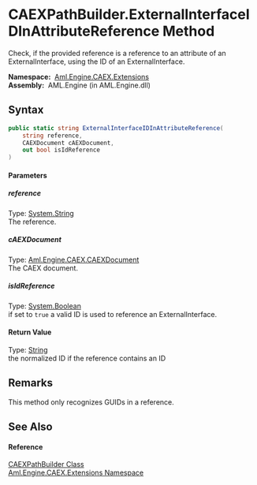 CAEXPathBuilder.ExternalInterfaceIDInAttributeReference Method
==============================================================
Check, if the provided reference is a reference to an attribute of an ExternalInterface, using the ID of an ExternalInterface.

  **Namespace:**  [Aml.Engine.CAEX.Extensions][1]  
  **Assembly:**  AML.Engine (in AML.Engine.dll)

Syntax
------

```csharp
public static string ExternalInterfaceIDInAttributeReference(
	string reference,
	CAEXDocument cAEXDocument,
	out bool isIdReference
)
```

#### Parameters

##### *reference*
Type: [System.String][2]  
The reference.

##### *cAEXDocument*
Type: [Aml.Engine.CAEX.CAEXDocument][3]  
The CAEX document.

##### *isIdReference*
Type: [System.Boolean][4]  
if set to `true` a valid ID is used to reference an ExternalInterface.

#### Return Value
Type: [String][2]  
the normalized ID if the reference contains an ID

Remarks
-------
This method only recognizes GUIDs in a reference.

See Also
--------

#### Reference
[CAEXPathBuilder Class][5]  
[Aml.Engine.CAEX.Extensions Namespace][1]  

[1]: ../README.md
[2]: https://docs.microsoft.com/dotnet/api/system.string
[3]: ../../Aml.Engine.CAEX/CAEXDocument/README.md
[4]: https://docs.microsoft.com/dotnet/api/system.boolean
[5]: README.md
[6]: https://www.automationml.org
[7]: ../../icons/logoShade.png